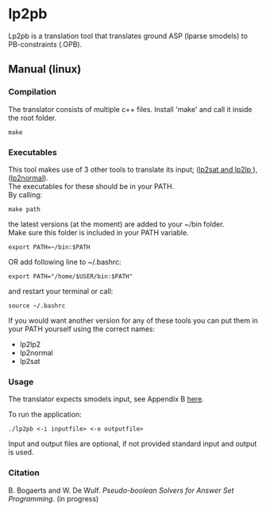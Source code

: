 # lp2pb

Lp2pb is a translation tool that translates ground ASP (lparse smodels) to PB-constraints (.OPB).


## Manual (linux)

### Compilation

The translator consists of multiple c++ files.
Install 'make' and call it inside the root folder.
```shell
make
```

### Executables

This tool makes use of 3 other tools to translate its input; ([lp2sat and lp2lp ](http://www.tcs.hut.fi/Software/lp2sat/)), ([lp2normal](https://research.ics.aalto.fi/software/asp/lp2normal/)).  
The executables for these should be in your PATH.  
By calling:
```shell
make path
```
the latest versions (at the moment) are added to your ~/bin folder.   
Make sure this folder is included in your PATH variable. 
```shell
export PATH=~/bin:$PATH
```
OR add following line to ~/.bashrc:
```shell
export PATH="/home/$USER/bin:$PATH"
```
and restart your terminal or call:
```shell
source ~/.bashrc
```
If you would want another version for any of these tools you can put them in your PATH yourself using the correct names:
- lp2lp2
- lp2normal
- lp2sat

### Usage

The translator expects smodels input, see Appendix B [here](http://www.tcs.hut.fi/Software/smodels/lparse.ps.gz).

To run the application:
```
./lp2pb <-i inputfile> <-o outputfile>
```
Input and output files are optional, if not provided standard input and output is used.

### Citation

B. Bogaerts and W. De Wulf. *Pseudo-boolean Solvers for Answer Set Programming*. (in progress)
